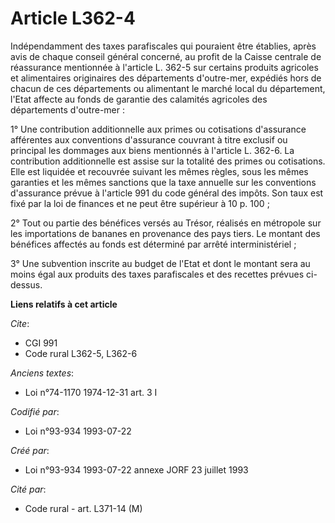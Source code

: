 # Article L362-4

Indépendamment des taxes parafiscales qui pouraient être établies, après avis de chaque conseil général concerné, au profit
de la Caisse centrale de réassurance mentionnée à l'article L. 362-5 sur certains produits agricoles et alimentaires
originaires des départements d'outre-mer, expédiés hors de chacun de ces départements ou alimentant le marché local du
département, l'Etat affecte au fonds de garantie des calamités agricoles des départements d'outre-mer :

1° Une contribution additionnelle aux primes ou cotisations d'assurance afférentes aux conventions d'assurance couvrant à
titre exclusif ou principal les dommages aux biens mentionnés à l'article L. 362-6. La contribution additionnelle est assise
sur la totalité des primes ou cotisations. Elle est liquidée et recouvrée suivant les mêmes règles, sous les mêmes garanties
et les mêmes sanctions que la taxe annuelle sur les conventions d'assurance prévue à l'article 991 du code général des
impôts. Son taux est fixé par la loi de finances et ne peut être supérieur à 10 p. 100 ;

2° Tout ou partie des bénéfices versés au Trésor, réalisés en métropole sur les importations de bananes en provenance des
pays tiers. Le montant des bénéfices affectés au fonds est déterminé par arrêté interministériel ;

3° Une subvention inscrite au budget de l'Etat et dont le montant sera au moins égal aux produits des taxes parafiscales et
des recettes prévues ci-dessus.

**Liens relatifs à cet article**

_Cite_:

  - CGI 991
  - Code rural L362-5, L362-6

_Anciens textes_:

  - Loi n°74-1170 1974-12-31 art. 3 I

_Codifié par_:

  - Loi n°93-934 1993-07-22

_Créé par_:

  - Loi n°93-934 1993-07-22 annexe JORF 23 juillet 1993

_Cité par_:

  - Code rural - art. L371-14 (M)
